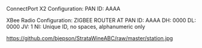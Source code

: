 
ConnectPort X2 Configuration:
    PAN ID: AAAA
    
XBee Radio Configuration:
    ZIGBEE ROUTER AT
    PAN ID: AAAA
    DH: 0000
    DL: 0000
    JV: 1
    NI: Unique ID, no spaces, alphanumeric only
    
https://github.com/bjepson/StrataWineABC/raw/master/station.jpg